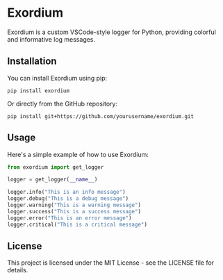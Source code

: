# Exordium

Exordium is a custom VSCode-style logger for Python, providing colorful and informative log messages.

## Installation

You can install Exordium using pip:

```
pip install exordium
```

Or directly from the GitHub repository:

```
pip install git+https://github.com/yourusername/exordium.git
```

## Usage

Here's a simple example of how to use Exordium:

```python
from exordium import get_logger

logger = get_logger(__name__)

logger.info("This is an info message")
logger.debug("This is a debug message")
logger.warning("This is a warning message")
logger.success("This is a success message")
logger.error("This is an error message")
logger.critical("This is a critical message")
```

## License

This project is licensed under the MIT License - see the LICENSE file for details.
